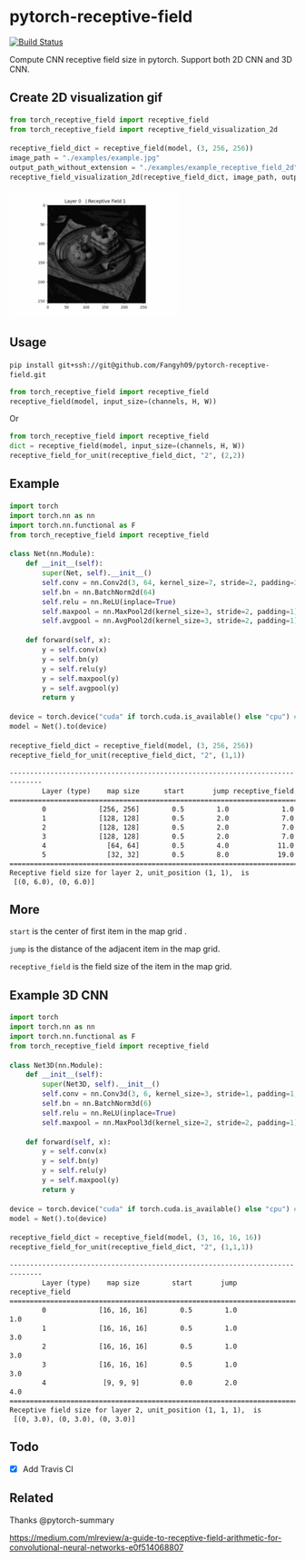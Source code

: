# pytorch-receptive-field
 
[![Build Status](https://travis-ci.com/Fangyh09/pytorch-receptive-field.svg?branch=master)](https://travis-ci.com/Fangyh09/pytorch-receptive-field)

Compute CNN receptive field size in pytorch. Support both 2D CNN and 3D CNN.


## Create 2D visualization gif
```python
from torch_receptive_field import receptive_field
from torch_receptive_field import receptive_field_visualization_2d

receptive_field_dict = receptive_field(model, (3, 256, 256))
image_path = "./examples/example.jpg"
output_path_without_extension = "./examples/example_receptive_field_2d"
receptive_field_visualization_2d(receptive_field_dict, image_path, output_path_without_extension)
```
<img src="./examples/example_receptive_field_2d.gif" width="299" height="224" />

## Usage
`pip install git+ssh://git@github.com/Fangyh09/pytorch-receptive-field.git`

```python
from torch_receptive_field import receptive_field
receptive_field(model, input_size=(channels, H, W))
```

Or
```python
from torch_receptive_field import receptive_field
dict = receptive_field(model, input_size=(channels, H, W))
receptive_field_for_unit(receptive_field_dict, "2", (2,2))
```

## Example
```python
import torch
import torch.nn as nn
import torch.nn.functional as F
from torch_receptive_field import receptive_field

class Net(nn.Module):
    def __init__(self):
        super(Net, self).__init__()
        self.conv = nn.Conv2d(3, 64, kernel_size=7, stride=2, padding=3, bias=False)
        self.bn = nn.BatchNorm2d(64)
        self.relu = nn.ReLU(inplace=True)
        self.maxpool = nn.MaxPool2d(kernel_size=3, stride=2, padding=1)
        self.avgpool = nn.AvgPool2d(kernel_size=3, stride=2, padding=1)

    def forward(self, x):
        y = self.conv(x)
        y = self.bn(y)
        y = self.relu(y)
        y = self.maxpool(y)
        y = self.avgpool(y)
        return y

device = torch.device("cuda" if torch.cuda.is_available() else "cpu") # PyTorch v0.4.0
model = Net().to(device)

receptive_field_dict = receptive_field(model, (3, 256, 256))
receptive_field_for_unit(receptive_field_dict, "2", (1,1))
```
```
------------------------------------------------------------------------------
        Layer (type)    map size      start       jump receptive_field 
==============================================================================
        0             [256, 256]        0.5        1.0             1.0 
        1             [128, 128]        0.5        2.0             7.0 
        2             [128, 128]        0.5        2.0             7.0 
        3             [128, 128]        0.5        2.0             7.0 
        4               [64, 64]        0.5        4.0            11.0 
        5               [32, 32]        0.5        8.0            19.0 
==============================================================================
Receptive field size for layer 2, unit_position (1, 1),  is 
 [(0, 6.0), (0, 6.0)]
```

## More
`start` is the center of first item in the map grid .

`jump` is the distance of the adjacent item in the map grid.

`receptive_field` is the field size of the item in the map grid.


## Example 3D CNN
```python
import torch
import torch.nn as nn
import torch.nn.functional as F
from torch_receptive_field import receptive_field

class Net3D(nn.Module):
    def __init__(self):
        super(Net3D, self).__init__()
        self.conv = nn.Conv3d(3, 6, kernel_size=3, stride=1, padding=1, bias=False)
        self.bn = nn.BatchNorm3d(6)
        self.relu = nn.ReLU(inplace=True)
        self.maxpool = nn.MaxPool3d(kernel_size=2, stride=2, padding=1)

    def forward(self, x):
        y = self.conv(x)
        y = self.bn(y)
        y = self.relu(y)
        y = self.maxpool(y)
        return y

device = torch.device("cuda" if torch.cuda.is_available() else "cpu") # PyTorch v0.4.0
model = Net().to(device)

receptive_field_dict = receptive_field(model, (3, 16, 16, 16))
receptive_field_for_unit(receptive_field_dict, "2", (1,1,1))
```
```
------------------------------------------------------------------------------
        Layer (type)    map size        start       jump receptive_field 
==============================================================================
        0             [16, 16, 16]        0.5        1.0             1.0 
        1             [16, 16, 16]        0.5        1.0             3.0 
        2             [16, 16, 16]        0.5        1.0             3.0 
        3             [16, 16, 16]        0.5        1.0             3.0 
        4              [9, 9, 9]          0.0        2.0             4.0 
==============================================================================
Receptive field size for layer 2, unit_position (1, 1, 1),  is 
 [(0, 3.0), (0, 3.0), (0, 3.0)]
```


## Todo
- [x] Add Travis CI 
  

## Related
Thanks @pytorch-summary

https://medium.com/mlreview/a-guide-to-receptive-field-arithmetic-for-convolutional-neural-networks-e0f514068807

